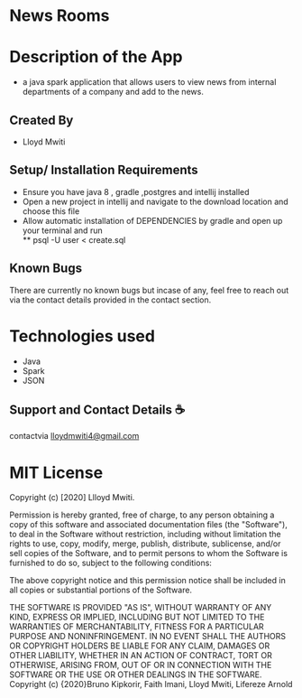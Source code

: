 # News Rooms


# Description of the App
* a java spark application that allows users to view news from internal departments of a company and add to the news.
## Created By
- Lloyd Mwiti
## Setup/ Installation Requirements
* Ensure you have java 8 , gradle ,postgres and intellij installed
* Open a new project in intellij and navigate to the download location and choose this file
* Allow automatic installation of DEPENDENCIES by gradle and open up your terminal and run  \
** psql -U user < create.sql


## Known Bugs
There are currently no known bugs but incase of any, feel free to reach out via the contact details provided in the contact section.

# Technologies used
- Java
- Spark
- JSON

## Support and Contact Details :coffee:
contactvia lloydmwiti4@gmail.com

# MIT License

Copyright (c) [2020] Llloyd Mwiti.

Permission is hereby granted, free of charge, to any person obtaining a copy of this software and associated documentation files (the "Software"), to deal in the Software without restriction, including without limitation the rights to use, copy, modify, merge, publish, distribute, sublicense, and/or sell copies of the Software, and to permit persons to whom the Software is furnished to do so, subject to the following conditions:

The above copyright notice and this permission notice shall be included in all copies or substantial portions of the Software.

THE SOFTWARE IS PROVIDED "AS IS", WITHOUT WARRANTY OF ANY KIND, EXPRESS OR IMPLIED, INCLUDING BUT NOT LIMITED TO THE WARRANTIES OF MERCHANTABILITY, FITNESS FOR A PARTICULAR PURPOSE AND NONINFRINGEMENT. IN NO EVENT SHALL THE AUTHORS OR COPYRIGHT HOLDERS BE LIABLE FOR ANY CLAIM, DAMAGES OR OTHER LIABILITY, WHETHER IN AN ACTION OF CONTRACT, TORT OR OTHERWISE, ARISING FROM, OUT OF OR IN CONNECTION WITH THE SOFTWARE OR THE USE OR OTHER DEALINGS IN THE SOFTWARE. Copyright (c) {2020}Bruno Kipkorir, Faith Imani, Lloyd Mwiti, Lifereze Arnold


